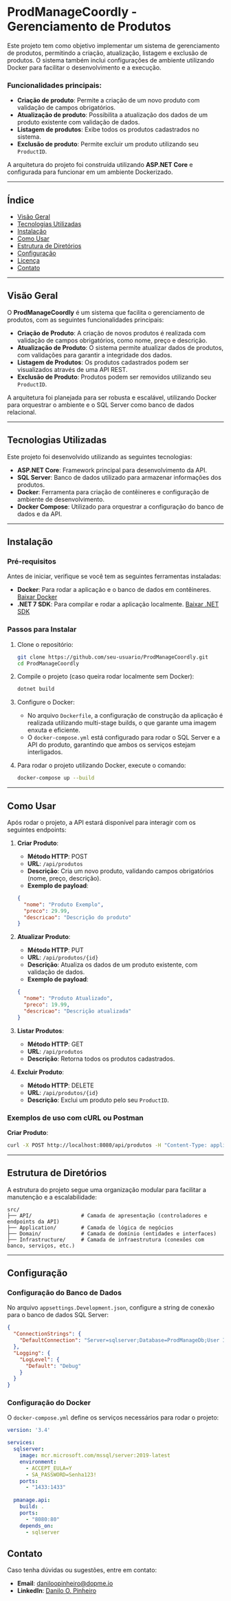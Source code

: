 # ProdManageCoordly - Gerenciamento de Produtos

Este projeto tem como objetivo implementar um sistema de gerenciamento de produtos, permitindo a criação, atualização, listagem e exclusão de produtos. O sistema também inclui configurações de ambiente utilizando Docker para facilitar o desenvolvimento e a execução.

### Funcionalidades principais:
- **Criação de produto**: Permite a criação de um novo produto com validação de campos obrigatórios.
- **Atualização de produto**: Possibilita a atualização dos dados de um produto existente com validação de dados.
- **Listagem de produtos**: Exibe todos os produtos cadastrados no sistema.
- **Exclusão de produto**: Permite excluir um produto utilizando seu `ProductID`.

A arquitetura do projeto foi construída utilizando **ASP.NET Core** e configurada para funcionar em um ambiente Dockerizado.

---

## Índice

- [Visão Geral](#visão-geral)
- [Tecnologias Utilizadas](#tecnologias-utilizadas)
- [Instalação](#instalação)
- [Como Usar](#como-usar)
- [Estrutura de Diretórios](#estrutura-de-diretórios)
- [Configuração](#configuração)
- [Licença](#licença)
- [Contato](#contato)

---

## Visão Geral

O **ProdManageCoordly** é um sistema que facilita o gerenciamento de produtos, com as seguintes funcionalidades principais:

- **Criação de Produto**: A criação de novos produtos é realizada com validação de campos obrigatórios, como nome, preço e descrição.
- **Atualização de Produto**: O sistema permite atualizar dados de produtos, com validações para garantir a integridade dos dados.
- **Listagem de Produtos**: Os produtos cadastrados podem ser visualizados através de uma API REST.
- **Exclusão de Produto**: Produtos podem ser removidos utilizando seu `ProductID`.

A arquitetura foi planejada para ser robusta e escalável, utilizando Docker para orquestrar o ambiente e o SQL Server como banco de dados relacional.

---

## Tecnologias Utilizadas

Este projeto foi desenvolvido utilizando as seguintes tecnologias:

- **ASP.NET Core**: Framework principal para desenvolvimento da API.
- **SQL Server**: Banco de dados utilizado para armazenar informações dos produtos.
- **Docker**: Ferramenta para criação de contêineres e configuração de ambiente de desenvolvimento.
- **Docker Compose**: Utilizado para orquestrar a configuração do banco de dados e da API.

---

## Instalação

### Pré-requisitos

Antes de iniciar, verifique se você tem as seguintes ferramentas instaladas:

- **Docker**: Para rodar a aplicação e o banco de dados em contêineres. [Baixar Docker](https://www.docker.com/get-started)
- **.NET 7 SDK**: Para compilar e rodar a aplicação localmente. [Baixar .NET SDK](https://dotnet.microsoft.com/download)

### Passos para Instalar

1. Clone o repositório:

   ```bash
   git clone https://github.com/seu-usuario/ProdManageCoordly.git
   cd ProdManageCoordly
   ```

2. Compile o projeto (caso queira rodar localmente sem Docker):

   ```bash
   dotnet build
   ```

3. Configure o Docker:

   - No arquivo `Dockerfile`, a configuração de construção da aplicação é realizada utilizando multi-stage builds, o que garante uma imagem enxuta e eficiente.
   - O `docker-compose.yml` está configurado para rodar o SQL Server e a API do produto, garantindo que ambos os serviços estejam interligados.

4. Para rodar o projeto utilizando Docker, execute o comando:

   ```bash
   docker-compose up --build
   ```

---

## Como Usar

Após rodar o projeto, a API estará disponível para interagir com os seguintes endpoints:

1. **Criar Produto**:
   - **Método HTTP**: POST
   - **URL**: `/api/produtos`
   - **Descrição**: Cria um novo produto, validando campos obrigatórios (nome, preço, descrição).
   - **Exemplo de payload**:

   ```json
   {
     "nome": "Produto Exemplo",
     "preco": 29.99,
     "descricao": "Descrição do produto"
   }
   ```

2. **Atualizar Produto**:
   - **Método HTTP**: PUT
   - **URL**: `/api/produtos/{id}`
   - **Descrição**: Atualiza os dados de um produto existente, com validação de dados.
   - **Exemplo de payload**:

   ```json
   {
     "nome": "Produto Atualizado",
     "preco": 19.99,
     "descricao": "Descrição atualizada"
   }
   ```

3. **Listar Produtos**:
   - **Método HTTP**: GET
   - **URL**: `/api/produtos`
   - **Descrição**: Retorna todos os produtos cadastrados.

4. **Excluir Produto**:
   - **Método HTTP**: DELETE
   - **URL**: `/api/produtos/{id}`
   - **Descrição**: Exclui um produto pelo seu `ProductID`.

### Exemplos de uso com cURL ou Postman

**Criar Produto**:

```bash
curl -X POST http://localhost:8080/api/produtos -H "Content-Type: application/json" -d '{"nome":"Produto Exemplo","preco":29.99,"descricao":"Descrição do produto"}'
```

---

## Estrutura de Diretórios

A estrutura do projeto segue uma organização modular para facilitar a manutenção e a escalabilidade:

```
src/
├── API/                # Camada de apresentação (controladores e endpoints da API)
├── Application/        # Camada de lógica de negócios
├── Domain/             # Camada de domínio (entidades e interfaces)
├── Infrastructure/     # Camada de infraestrutura (conexões com banco, serviços, etc.)
```

---

## Configuração

### Configuração do Banco de Dados

No arquivo `appsettings.Development.json`, configure a string de conexão para o banco de dados SQL Server:

```json
{
  "ConnectionStrings": {
    "DefaultConnection": "Server=sqlserver;Database=ProdManageDb;User Id=sa;Password=Senha123!"
  },
  "Logging": {
    "LogLevel": {
      "Default": "Debug"
    }
  }
}
```

### Configuração do Docker

O `docker-compose.yml` define os serviços necessários para rodar o projeto:

```yaml
version: '3.4'

services:
  sqlserver:
    image: mcr.microsoft.com/mssql/server:2019-latest
    environment:
      - ACCEPT_EULA=Y
      - SA_PASSWORD=Senha123!
    ports:
      - "1433:1433"
  
  pmanage.api:
    build: .
    ports:
      - "8080:80"
    depends_on:
      - sqlserver
```

## Contato

Caso tenha dúvidas ou sugestões, entre em contato:

- **Email**: [daniloopinheiro@dopme.io](mailto:daniloopinheiro@dopme.io)
- **LinkedIn**: [Danilo O. Pinheiro](https://www.linkedin.com/in/daniloopinheiro/)
